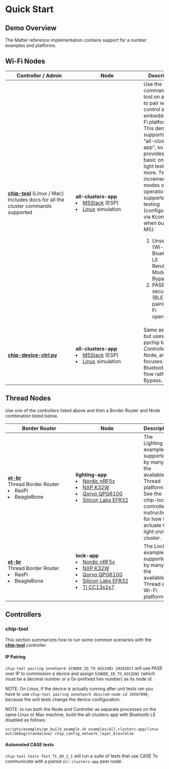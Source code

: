 # Quick Start

## Demo Overview

The Matter reference implementation contains support for a number examples and
platforms.

## Wi-Fi Nodes

| <div style="width:200px">Controller / Admin</div>                                                                                                                                     | <div style="width:200px">Node</div>                                                                                                                                                                                                                                 | Description                                                                                                                                                                                                                                                                                                                                                                                                                                         |
| ------------------------------------------------------------------------------------------------------------------------------------------------------------------------------------- | ------------------------------------------------------------------------------------------------------------------------------------------------------------------------------------------------------------------------------------------------------------------- | --------------------------------------------------------------------------------------------------------------------------------------------------------------------------------------------------------------------------------------------------------------------------------------------------------------------------------------------------------------------------------------------------------------------------------------------------- |
| [**chip-tool**](https://github.com/project-chip/connectedhomeip/blob/master/examples/chip-tool/README.md) (Linux / Mac)<br> Includes docs for all the cluster commands supported <br> | **all-clusters-app** <li> [M5Stack](https://github.com/project-chip/connectedhomeip/blob/master/examples/all-clusters-app/esp32/README.md) (ESP)<li>[Linux](https://github.com/project-chip/connectedhomeip/tree/master/examples/all-clusters-app/linux) simulation | Use the command line tool on a laptop to pair with and control an embedded Wi-Fi platform. This demo supports the “all-clusters-app”, so it provides the basic onoff light test and more. Two incremental modes of operation are supported for testing (configurable via Kconfig tool when building M5): <ol><li> Unsecured (Wi-Fi only) <br> Bluetooth LE Rendezvous Mode Bypass = 1 <li> PASE secured <br> (BLE pairing, Wi-Fi operational) </ol> |
| [**chip-device-ctrl.py**](https://github.com/project-chip/connectedhomeip/blob/master/src/controller/python/README.md)                                                                | **all-clusters-app**<li> [M5Stack](https://github.com/project-chip/connectedhomeip/blob/master/examples/all-clusters-app/esp32/README.md) (ESP)<li> [Linux](https://github.com/project-chip/connectedhomeip/tree/master/examples/all-clusters-app/linux) simulation | Same as above, but uses the pychip tool as Controller Node, and focuses on Bluetooth LE flow rather than Bypass.                                                                                                                                                                                                                                                                                                                                    |

## Thread Nodes

Use one of the controllers listed above and then a Border Router and Node
combination listed below.

| <div style="width:200px">Border Router</div>                                                                   | <div style="width:200px">Node</div>                                                                                                                                                                                                                                                                                                                                                                                                                                                                                                                                                                            | Description                                                                                                                                                         |
| -------------------------------------------------------------------------------------------------------------- | -------------------------------------------------------------------------------------------------------------------------------------------------------------------------------------------------------------------------------------------------------------------------------------------------------------------------------------------------------------------------------------------------------------------------------------------------------------------------------------------------------------------------------------------------------------------------------------------------------------- | ------------------------------------------------------------------------------------------------------------------------------------------------------------------- |
| [**ot-br**](https://openthread.io/guides/border-router/build)<br>Thread Border Router <li>RasPi <li>BeagleBone | **lighting-app** <li>[Nordic nRF5x](https://github.com/project-chip/connectedhomeip/tree/master/examples/lighting-app/nrfconnect/README.md) <li> [NXP K32W](https://github.com/project-chip/connectedhomeip/tree/master/examples/lighting-app/k32w/README.md) <li> [Qorvo QPG6100](https://github.com/project-chip/connectedhomeip/tree/master/examples/lighting-app/qpg) <li> [Silicon Labs EFR32](https://github.com/project-chip/connectedhomeip/tree/master/examples/lighting-app/efr32/README.md)                                                                                                         | The Lighting example is supported by many of the available Thread platforms. See the chip-tool controller instructions for how to actuate the light on/off cluster. |
| [**ot-br**](https://openthread.io/guides/border-router/build)<br>Thread Border Router <li>RasPi <li>BeagleBone | **lock-app** <li>[Nordic nRF5x](https://github.com/project-chip/connectedhomeip/tree/master/examples/lock-app/nrfconnect/README.md) <li> [NXP K32W](https://github.com/project-chip/connectedhomeip/tree/master/examples/lock-app/k32w/README.md) <li> [Qorvo QPG6100](https://github.com/project-chip/connectedhomeip/tree/master/examples/lock-app/qpg) <li> [Silicon Labs EFR32](https://github.com/project-chip/connectedhomeip/tree/master/examples/lock-app/efr32/README.md) <li> [TI CC13x2x7](https://github.com/project-chip/connectedhomeip/tree/master/examples/lock-app/cc13x2x7_26x2x7/README.md) | The Lock example is supported by many of the available Thread and Wi-Fi platforms.                                                                                  |

## Controllers

### chip-tool

This section summarizes how to run some common scenarios with the
[**chip-tool**](https://github.com/project-chip/connectedhomeip/blob/master/examples/chip-tool/README.md)
controller.

#### IP Pairing

`chip-tool pairing onnetwork ${NODE_ID_TO_ASSIGN} 20202021` will use PASE over
IP to commission a device and assign `${NODE_ID_TO_ASSIGN}` (which must be a
decimal number or a 0x-prefixed hex number) as its node id.

NOTE: On Linux, if the device is actually running after unit tests ran you have
to use `chip-tool pairing onnetwork desired-node-id 34567890`, because the unit
tests change the device configuration.

NOTE: to run both the Node and Controller as separate processes on the same
Linux or Mac machine, build the all-clusters-app with Bluetooth LE disabled as
follows:

`scripts/examples/gn_build_example.sh examples/all-clusters-app/linux out/debug/standalone/ chip_config_network_layer_ble=false`

#### Automated CASE tests

`chip-tool tests Test_TC_OO_1_1` will run a suite of tests that use CASE To
communicate with a paired `all-clusters-app` peer node.
